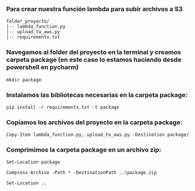 
### Para crear nuestra función lambda para subir archivos a S3 

```
folder_proyecto/
|-- lambda_function.py
|-- upload_to_aws.py
|-- requirements.txt
```

### Navegamos al folder del proyecto en la terminal y creamos carpeta package (en este caso lo estamos haciendo desde powershell en pycharm)

```
mkdir package
```

### Instalamos las bibliotecas necesarias en la carpeta package:

```
pip install -r requirements.txt -t package
```

### Copiamos los archivos del proyecto en la carpeta package:

```
Copy-Item lambda_function.py, upload_to_aws.py -Destination package/
```

### Comprimimos la carpeta package en un archivo zip:

```
Set-Location package
```
```
Compress-Archive -Path * -DestinationPath ..\package.zip

```
```
Set-Location ..

```